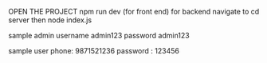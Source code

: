 OPEN THE PROJECT
npm run dev
(for front end)
for  backend navigate to cd server
then 
node index.js

sample admin
username admin123
password admin123


sample user
phone:   9871521236
password :  123456


